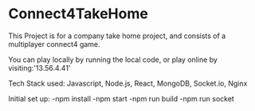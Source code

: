 # Connect4TakeHome

This Project is for a company take home project, and consists of a multiplayer connect4 game. 

You can play locally by running the local code, or play online by visiting:'13.56.4.41'

Tech Stack used:
Javascript, Node.js, React, MongoDB, Socket.io, Nginx

Initial set up:
-npm install
-npm start
-npm run build
-npm run socket
